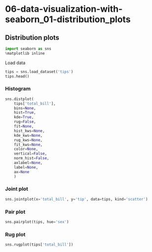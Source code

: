 # 06-data-visualization-with-seaborn_01-distribution_plots

## Distribution plots

```python
import seaborn as sns
%matplotlib inline
```

Load data

```python
tips = sns.load_dataset('tips')
tips.head()
```

### Histogram

```python
sns.distplot(
    tips['total_bill'],
    bins=None,
    hist=True,
    kde=True,
    rug=False,
    fit=None,
    hist_kws=None,
    kde_kws=None,
    rug_kws=None,
    fit_kws=None,
    color=None,
    vertical=False,
    norm_hist=False,
    axlabel=None,
    label=None,
    ax=None
    )
```

### Joint plot

```python
sns.jointplot(x='total_bill', y='tip', data=tips, kind='scatter')
```

### Pair plot

```python
sns.pairplot(tips, hue='sex')
```

### Rug plot

```python
sns.rugplot(tips['total_bill'])
```
